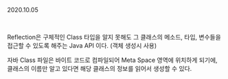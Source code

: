 2020.10.05

<br/>

Reflection은 구체적인 Class 타입을 알지 못해도 그 클래스의 메소드, 타입, 변수들을 접근할
수 있도록 해주는 Java API 이다. (객체 생성시 사용)

자바 Class 파일은 바이트 코드로 컴파일되어 Meta Space 영역에 위치하게 되기에,
클래스의 이름만 알고 있다면 해당 클래스의 정보를 읽어서 생성할 수 있다.